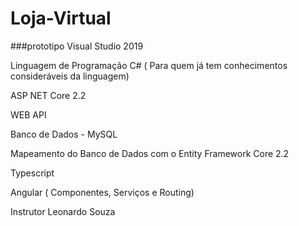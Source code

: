# Loja-Virtual
###prototipo
Visual Studio 2019

Linguagem de Programação C# ( Para quem já tem conhecimentos consideráveis da linguagem)

ASP NET Core 2.2

WEB API

Banco de Dados - MySQL

Mapeamento do Banco de Dados com o Entity Framework Core 2.2

Typescript

Angular ( Componentes, Serviços e Routing)

Instrutor  Leonardo Souza
